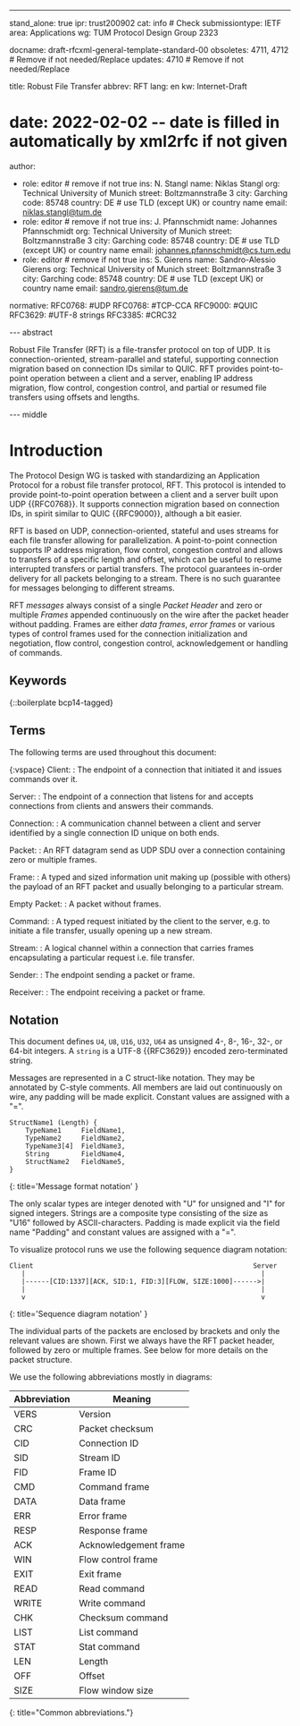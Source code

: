 ---
stand_alone: true
ipr: trust200902
cat: info # Check
submissiontype: IETF
area: Applications
wg: TUM Protocol Design Group 2323

docname: draft-rfcxml-general-template-standard-00
obsoletes: 4711, 4712 # Remove if not needed/Replace
updates: 4710 # Remove if not needed/Replace

title: Robust File Transfer
abbrev: RFT
lang: en
kw: Internet-Draft
# date: 2022-02-02 -- date is filled in automatically by xml2rfc if not given
author:
- role: editor # remove if not true
  ins: N. Stangl
  name: Niklas Stangl
  org: Technical University of Munich
  street: Boltzmannstraße 3
  city: Garching
  code: 85748
  country: DE # use TLD (except UK) or country name
  email: niklas.stangl@tum.de
- role: editor # remove if not true
  ins: J. Pfannschmidt
  name: Johannes Pfannschmidt
  org: Technical University of Munich
  street: Boltzmannstraße 3
  city: Garching
  code: 85748
  country: DE # use TLD (except UK) or country name
  email: johannes.pfannschmidt@cs.tum.edu
- role: editor # remove if not true
  ins: S. Gierens
  name: Sandro-Alessio Gierens
  org: Technical University of Munich
  street: Boltzmannstraße 3
  city: Garching
  code: 85748
  country: DE # use TLD (except UK) or country name
  email: sandro.gierens@tum.de

normative:
  RFC0768: #UDP
  RFC0768: #TCP-CCA
  RFC9000: #QUIC
  RFC3629: #UTF-8 strings
  RFC3385: #CRC32


--- abstract

Robust File Transfer (RFT) is a file-transfer protocol on top of UDP.
It is connection-oriented, stream-parallel and stateful, supporting connection migration based on connection IDs similar to QUIC.
RFT provides point-to-point operation between a client and a server, enabling IP address migration, flow control, congestion control, and partial or resumed file transfers using offsets and lengths.

--- middle

# Introduction

The Protocol Design WG is tasked with standardizing an Application Protocol for a robust file transfer protocol, RFT.
This protocol is intended to provide point-to-point operation between a client and a server built upon UDP {{RFC0768}}.
It supports connection migration based on connection IDs, in spirit similar to QUIC {{RFC9000}}, although a bit easier.

RFT is based on UDP, connection-oriented, stateful and uses streams for each file transfer
allowing for parallelization.
A point-to-point connection supports IP address migration, flow control, congestion control and allows to transfers of a specific length and offset, which can be useful to resume interrupted transfers or partial transfers.
The protocol guarantees in-order delivery for all packets belonging to a stream.
There is no such guarantee for messages belonging to different streams.

RFT *messages* always consist of a single *Packet Header* and zero or multiple
*Frames* appended continuously on the wire after the packet header without
padding. Frames are either *data frames*, *error frames* or various types of
control frames used for the connection initialization and negotiation, flow
control, congestion control, acknowledgement or handling of commands.

## Keywords

{::boilerplate bcp14-tagged}

## Terms

The following terms are used throughout this document:

{:vspace}
Client:
: The endpoint of a connection that initiated it and issues commands over it.

Server:
: The endpoint of a connection that listens for and accepts connections
from clients and answers their commands.

Connection:
: A communication channel between a client and server identified by a
single connection ID unique on both ends.

Packet:
: An RFT datagram send as UDP SDU over a connection containing zero or multiple
frames.

Frame:
: A typed and sized information unit making up (possible with others) the
payload of an RFT packet and usually belonging to a particular stream.

Empty Packet:
: A packet without frames.

Command:
: A typed request initiated by the client to the server, e.g. to initiate
a file transfer, usually opening up a new stream.

Stream:
: A logical channel within a connection that carries frames encapsulating
a particular request i.e. file transfer.

Sender:
: The endpoint sending a packet or frame.

Receiver:
: The endpoint receiving a packet or frame.

## Notation

This document defines `U4`, `U8`, `U16`, `U32`, `U64` as unsigned 4-, 8-, 16-, 32-, or 64-bit integers.
A `string` is a UTF-8 {{RFC3629}} encoded zero-terminated string.

Messages are represented in a C struct-like notation. They may be annotated by C-style comments.
All members are laid out continuously on wire, any padding will be made explicit.
Constant values are assigned with a "=".

~~~~ LANGUAGE-REPLACE/DELETE
StructName1 (Length) {
    TypeName1     FieldName1,
    TypeName2     FieldName2,
    TypeName3[4]  FieldName3,
    String        FieldName4,
    StructName2   FieldName5,
}
~~~~
{: title='Message format notation' }

The only scalar types are integer denoted with "U" for unsigned and "I" for
signed integers. Strings are a composite type consisting of the size as "U16"
followed by ASCII-characters. Padding is made explicit via the field name
"Padding" and constant values are assigned with a "=".

To visualize protocol runs we use the following sequence diagram notation:

~~~~ LANGUAGE-REPLACE/DELETE
Client                                                       Server
   |                                                           |
   |------[CID:1337][ACK, SID:1, FID:3][FLOW, SIZE:1000]------>|
   |                                                           |
   v                                                           v
~~~~
{: title='Sequence diagram notation' }

The individual parts of the packets are enclosed by brackets and only the
relevant values are shown. First we always have the RFT packet header,
followed by zero or multiple frames. See below for more details on the
packet structure.

We use the following abbreviations mostly in diagrams:

| Abbreviation | Meaning                 |
| ------------ | ----------------------- |
| VERS         | Version                 |
| CRC          | Packet checksum         |
| CID          | Connection ID           |
| SID          | Stream ID               |
| FID          | Frame ID                |
| CMD          | Command frame           |
| DATA         | Data frame              |
| ERR          | Error frame             |
| RESP         | Response frame          |
| ACK          | Acknowledgement frame   |
| WIN          | Flow control frame      |
| EXIT         | Exit frame              |
| READ         | Read command            |
| WRITE        | Write command           |
| CHK          | Checksum command        |
| LIST         | List command            |
| STAT         | Stat command            |
| LEN          | Length                  |
| OFF          | Offset                  |
| SIZE         | Flow window size        |
{: title="Common abbreviations."}
